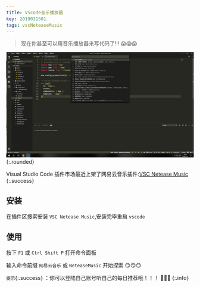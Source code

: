 ```yaml
---
title: VScode音乐播放器
key: 2019031501
tags: vscNeteaseMusic
---
```


>现在你甚至可以用音乐播放器来写代码了!!! :scream::scream::scream:

<!--more-->

![Image](/assets/images/vsc-neteaseMusic.jpg){:.rounded}

Visual Studio Code 插件市场最近上架了网易云音乐插件:[VSC Netease Music](https://marketplace.visualstudio.com/items?itemName=nondanee.vsc-netease-music)
{:.success}

## 安装

在插件区搜索安装 `VSC Netease Music`,安装完毕重启 `vscode`

## 使用

按下 `F1` 或 `Ctrl Shift P` 打开命令面板

输入命令前缀 `网易云音乐` 或 `NeteaseMusic` 开始探索 :smirk::smirk::smirk:

`提示`{:.success} ：你可以登陆自己账号听自己的每日推荐哦！！！ :musical_note::musical_note::musical_note:
{:.info}